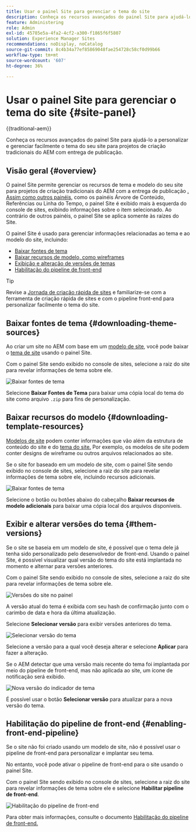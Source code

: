 ```yaml
---
title: Usar o painel Site para gerenciar o tema do site
description: Conheça os recursos avançados do painel Site para ajudá-lo a personalizar e gerenciar facilmente o tema do seu site para projetos de criação tradicionais do AEM com entrega de publicação.
feature: Administering
role: Admin
exl-id: 45785e5a-4fa2-4cf2-a300-f1865f6f5807
solution: Experience Manager Sites
recommendations: noDisplay, noCatalog
source-git-commit: 8c4b34a77ef85869048fae254728c58cf0d99b66
workflow-type: tm+mt
source-wordcount: '607'
ht-degree: 36%

---
```



# Usar o painel Site para gerenciar o tema do site {#site-panel}

{{traditional-aem}}

Conheça os recursos avançados do painel Site para ajudá-lo a personalizar e gerenciar facilmente o tema do seu site para projetos de criação tradicionais do AEM com entrega de publicação.

## Visão geral {#overview}

O painel Site permite gerenciar os recursos de tema e modelo do seu site para projetos de criação tradicionais do AEM com a entrega de publicação [.](/help/sites-cloud/authoring/author-publish.md) [Assim como outros painéis](/help/sites-cloud/authoring/sites-console/console-side-panel.md), como os painéis Árvore de Conteúdo, Referências ou Linha do Tempo, o painel Site é exibido mais à esquerda do console de sites, exibindo informações sobre o item selecionado. Ao contrário de outros painéis, o painel Site se aplica somente às raízes do Site.

O painel Site é usado para gerenciar informações relacionadas ao tema e ao modelo do site, incluindo:

* [Baixar fontes de tema](#downloading-theme-sources)
* [Baixar recursos de modelo, como wireframes](#downloading-template-resources)
* [Exibição e alteração de versões de temas](#theme-vrsions)
* [Habilitação do pipeline de front-end](#enabling-the-front-end-pipeline)

>[!TIP]
>
>Revise a [Jornada de criação rápida de sites](/help/journey-sites/quick-site/overview.md) e familiarize-se com a ferramenta de criação rápida de sites e com o pipeline front-end para personalizar facilmente o tema do site.

## Baixar fontes de tema {#downloading-theme-sources}

Ao criar um site no AEM com base em um [modelo de site](site-templates.md), você pode baixar o [tema de site](site-themes.md) usando o painel Site.

Com o painel Site sendo exibido no console de sites, selecione a raiz do site para revelar informações de tema sobre ele.

![Baixar fontes de tema](/help/sites-cloud/administering/assets/download-theme-wireframe.png)

Selecione **Baixar Fontes de Tema** para baixar uma cópia local do tema do site como arquivo `.zip` para fins de personalização.

## Baixar recursos do modelo {#downloading-template-resources}

[Modelos de site](site-templates.md) podem conter informações que vão além da estrutura de conteúdo do site e do [tema do site.](site-themes.md) Por exemplo, os modelos de site podem conter designs de wireframe ou outros arquivos relacionados ao site.

Se o site for baseado em um modelo de site, com o painel Site sendo exibido no console de sites, selecione a raiz do site para revelar informações de tema sobre ele, incluindo recursos adicionais.

![Baixar fontes de tema](/help/sites-cloud/administering/assets/download-theme-wireframe.png)

Selecione o botão ou botões abaixo do cabeçalho **Baixar recursos de modelo adicionais** para baixar uma cópia local dos arquivos disponíveis.

## Exibir e alterar versões do tema {#them-versions}

Se o site se baseia em um modelo de site, é possível que o tema dele já tenha sido personalizado pelo desenvolvedor de front-end. Usando o painel Site, é possível visualizar qual versão do tema do site está implantada no momento e alternar para versões anteriores.

Com o painel Site sendo exibido no console de sites, selecione a raiz do site para revelar informações de tema sobre ele.

![Versões do site no painel](/help/sites-cloud/administering/assets/theme-versions.png)

A versão atual do tema é exibida com seu hash de confirmação junto com o carimbo de data e hora da última atualização.

Selecione **Selecionar versão** para exibir versões anteriores do tema.

![Selecionar versão do tema](/help/sites-cloud/administering/assets/select-theme-versions.png)

Selecione a versão para a qual você deseja alterar e selecione **Aplicar** para fazer a alteração.

Se o AEM detectar que uma versão mais recente do tema foi implantada por meio do pipeline de front-end, mas não aplicada ao site, um ícone de notificação será exibido.

![Nova versão do indicador de tema](/help/sites-cloud/administering/assets/new-theme-version.png)

É possível usar o botão **Selecionar versão** para atualizar para a nova versão do tema.

## Habilitação do pipeline de front-end {#enabling-front-end-pipeline}

Se o site não foi criado usando um modelo de site, não é possível usar o pipeline de front-end para personalizar e implantar seu tema.

No entanto, você pode ativar o pipeline de front-end para o site usando o painel Site.

Com o painel Site sendo exibido no console de sites, selecione a raiz do site para revelar informações de tema sobre ele e selecione **Habilitar pipeline de front-end**.

![Habilitação do pipeline de front-end](/help/sites-cloud/administering/assets/enable-fep.png)

Para obter mais informações, consulte o documento [Habilitação do pipeline de front-end.](enable-front-end-pipeline.md)
